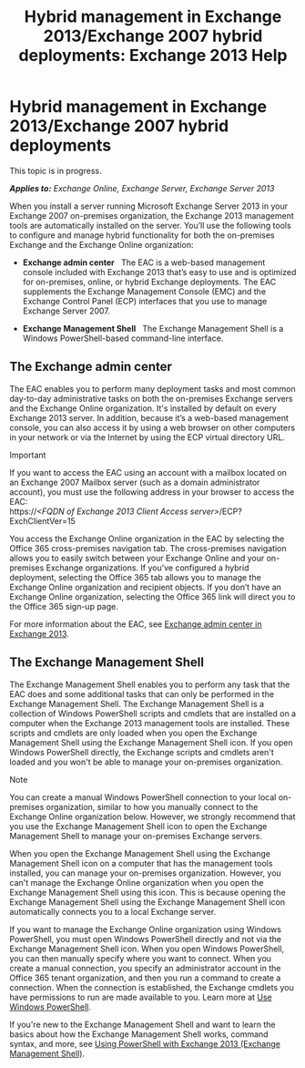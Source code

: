 ﻿---
title: 'Hybrid management in Exchange 2013/Exchange 2007 hybrid deployments: Exchange 2013 Help'
TOCTitle: Hybrid management in Exchange 2013/Exchange 2007 hybrid deployments
ms:assetid: 4b4370d5-1645-4b44-b4e0-c585fcaf970f
ms:mtpsurl: https://technet.microsoft.com/en-us/library/Dn151299(v=EXCHG.150)
ms:contentKeyID: 53095940
ms.date: 05/13/2016
mtps_version: v=EXCHG.150
---

# Hybrid management in Exchange 2013/Exchange 2007 hybrid deployments

This topic is in progress.  

_**Applies to:** Exchange Online, Exchange Server, Exchange Server 2013_


When you install a server running Microsoft Exchange Server 2013 in your Exchange 2007 on-premises organization, the Exchange 2013 management tools are automatically installed on the server. You’ll use the following tools to configure and manage hybrid functionality for both the on-premises Exchange and the Exchange Online organization:

  - **Exchange admin center**   The EAC is a web-based management console included with Exchange 2013 that’s easy to use and is optimized for on-premises, online, or hybrid Exchange deployments. The EAC supplements the Exchange Management Console (EMC) and the Exchange Control Panel (ECP) interfaces that you use to manage Exchange Server 2007.

  - **Exchange Management Shell**   The Exchange Management Shell is a Windows PowerShell-based command-line interface.

## The Exchange admin center

The EAC enables you to perform many deployment tasks and most common day-to-day administrative tasks on both the on-premises Exchange servers and the Exchange Online organization. It's installed by default on every Exchange 2013 server. In addition, because it’s a web-based management console, you can also access it by using a web browser on other computers in your network or via the Internet by using the ECP virtual directory URL.


> [!IMPORTANT]
> If you want to access the EAC using an account with a mailbox located on an Exchange 2007 Mailbox server (such as a domain administrator account), you must use the following address in your browser to access the EAC:<BR>https://<EM>&lt;FQDN of Exchange 2013 Client Access server&gt;</EM>/ECP? ExchClientVer=15



You access the Exchange Online organization in the EAC by selecting the Office 365 cross-premises navigation tab. The cross-premises navigation allows you to easily switch between your Exchange Online and your on-premises Exchange organizations. If you’ve configured a hybrid deployment, selecting the Office 365 tab allows you to manage the Exchange Online organization and recipient objects. If you don’t have an Exchange Online organization, selecting the Office 365 link will direct you to the Office 365 sign-up page.

For more information about the EAC, see [Exchange admin center in Exchange 2013](https://technet.microsoft.com/en-us/library/jj150562\(v=exchg.150\)).

## The Exchange Management Shell

The Exchange Management Shell enables you to perform any task that the EAC does and some additional tasks that can only be performed in the Exchange Management Shell. The Exchange Management Shell is a collection of Windows PowerShell scripts and cmdlets that are installed on a computer when the Exchange 2013 management tools are installed. These scripts and cmdlets are only loaded when you open the Exchange Management Shell using the Exchange Management Shell icon. If you open Windows PowerShell directly, the Exchange scripts and cmdlets aren't loaded and you won't be able to manage your on-premises organization.


> [!NOTE]
> You can create a manual Windows PowerShell connection to your local on-premises organization, similar to how you manually connect to the Exchange Online organization below. However, we strongly recommend that you use the Exchange Management Shell icon to open the Exchange Management Shell to manage your on-premises Exchange servers.



When you open the Exchange Management Shell using the Exchange Management Shell icon on a computer that has the management tools installed, you can manage your on-premises organization. However, you can't manage the Exchange Online organization when you open the Exchange Management Shell using this icon. This is because opening the Exchange Management Shell using the Exchange Management Shell icon automatically connects you to a local Exchange server.

If you want to manage the Exchange Online organization using Windows PowerShell, you must open Windows PowerShell directly and not via the Exchange Management Shell icon. When you open Windows PowerShell, you can then manually specify where you want to connect. When you create a manual connection, you specify an administrator account in the Office 365 tenant organization, and then you run a command to create a connection. When the connection is established, the Exchange cmdlets you have permissions to run are made available to you. Learn more at [Use Windows PowerShell](http://go.microsoft.com/fwlink/p/?linkid=209660).

If you're new to the Exchange Management Shell and want to learn the basics about how the Exchange Management Shell works, command syntax, and more, see [Using PowerShell with Exchange 2013 (Exchange Management Shell)](https://technet.microsoft.com/en-us/library/bb123778\(v=exchg.150\)).

